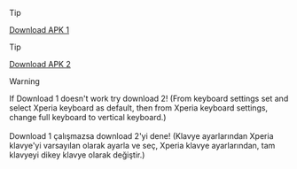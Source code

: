> [!TIP]
<a href="https://github.com/ny4rlk0/t9keyboard/releases/download/d/Xperia-keyboard_8_1_A_0_12_xiaomitools_com.apk">Download APK 1</a>

> [!TIP]
<a href="https://github.com/ny4rlk0/t9keyboard/releases/download/d/com.sonyericsson.textinput.uxp_8.1.A.0.12-16908300_minAPI19.arm64-v8a.armeabi.armeabi-v7a.nodpi._apkmirror.com.apk">Download APK 2</a>

> [!WARNING]
> If Download 1 doesn't work try download 2! (From keyboard settings set and select Xperia keyboard as default, then from Xperia keyboard settings, change full keyboard to vertical keyboard.)
> <br><br>Download 1 çalışmazsa download 2'yi dene! (Klavye ayarlarından Xperia klavye'yi varsayılan olarak ayarla ve seç, Xperia klavye ayarlarından, tam klavyeyi dikey klavye olarak değiştir.)
<br>
